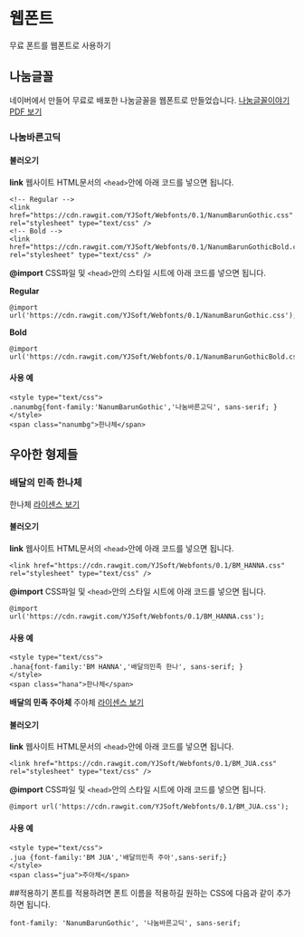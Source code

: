 # 웹폰트
무료 폰트를 웹폰트로 사용하기

## 나눔글꼴 
네이버에서 만들어 무료로 배포한 나눔글꼴을 웹폰트로 만들었습니다.
[나눔글꼴이야기 PDF 보기][nanum story]

### 나눔바른고딕
#### 불러오기
**link**
웹사이트 HTML문서의 ``<head>``안에 아래 코드를 넣으면 됩니다.
```
<!-- Regular -->
<link href="https://cdn.rawgit.com/YJSoft/Webfonts/0.1/NanumBarunGothic.css" rel="stylesheet" type="text/css" />
<!-- Bold -->
<link href="https://cdn.rawgit.com/YJSoft/Webfonts/0.1/NanumBarunGothicBold.css" rel="stylesheet" type="text/css" />
```

**@import**
CSS파일 및 ``<head>``안의 스타일 시트에 아래 코드를 넣으면 됩니다.

**Regular**
```
@import url('https://cdn.rawgit.com/YJSoft/Webfonts/0.1/NanumBarunGothic.css');
```
**Bold**
```
@import url('https://cdn.rawgit.com/YJSoft/Webfonts/0.1/NanumBarunGothicBold.css');
```

#### 사용 예
```
<style type="text/css">
.nanumbg{font-family:'NanumBarunGothic','나눔바른고딕', sans-serif; }
</style>
<span class="nanumbg">한나체</span>
```

## 우아한 형제들

### 배달의 민족 한나체
한나체 [라이센스 보기][license1]

#### 불러오기
**link**
웹사이트 HTML문서의 ``<head>``안에 아래 코드를 넣으면 됩니다.
```
<link href="https://cdn.rawgit.com/YJSoft/Webfonts/0.1/BM_HANNA.css" rel="stylesheet" type="text/css" />
```

**@import**
CSS파일 및 ``<head>``안의 스타일 시트에 아래 코드를 넣으면 됩니다.
```
@import url('https://cdn.rawgit.com/YJSoft/Webfonts/0.1/BM_HANNA.css');
```

#### 사용 예
```
<style type="text/css">
.hana{font-family:'BM HANNA','배달의민족 한나', sans-serif; }
</style>
<span class="hana">한나체</span>
```

**배달의 민족 주아체**
주아체 [라이센스 보기][license2]

#### 불러오기
**link**
웹사이트 HTML문서의 ``<head>``안에 아래 코드를 넣으면 됩니다.
```
<link href="https://cdn.rawgit.com/YJSoft/Webfonts/0.1/BM_JUA.css" rel="stylesheet" type="text/css" />
```

**@import**
CSS파일 및 ``<head>``안의 스타일 시트에 아래 코드를 넣으면 됩니다.
```
@import url('https://cdn.rawgit.com/YJSoft/Webfonts/0.1/BM_JUA.css');
```

#### 사용 예
```
<style type="text/css">
.jua {font-family:'BM JUA','배달의민족 주아',sans-serif;}
</style>
<span class="jua">주아체</span>
```

##적용하기
폰트를 적용하려면 폰트 이름을 적용하길 원하는 CSS에 다음과 같이 추가하면 됩니다.
```
font-family: 'NanumBarunGothic', '나눔바른고딕', sans-serif;
```

[nanum]: http://fonts.googleapis.com/earlyaccess/nanumgothic.css
[nanum story]: http://static.campaign.naver.com/0/hangeul/2014/doc/nanum_story.pdf
[license1]: http://www.woowahan.com/license.html?keepThis=true&TB_iframe=true&height=620&width=659&modal=true
[license2]: http://www.woowahan.com/license-jua.html?keepThis=true&TB_iframe=true&height=620&width=659&modal=true
[issues]: https://github.com/YJSoft/Webfonts/issues
